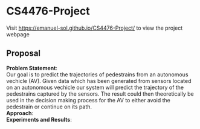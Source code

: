 # CS4476-Project
Visit https://emanuel-sol.github.io/CS4476-Project/ to view the project webpage

## Proposal

**Problem Statement**: </br>
Our goal is to predict the trajectories of pedestrains from an autonomous vechicle (AV). Given data which has been generated from sensors located on an autonomous vechicle our system will predict the trajectory of the pedestrains captured by the sensors. The result could then theoretically be used in the decision making process for the AV to either avoid the pedestrain or continue on its path. </br>
**Approach**: </br>
**Experiments and Results**: </br>
